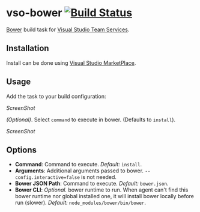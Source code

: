 ﻿# vso-bower [![Build Status](https://travis-ci.org/touchifyapp/vso-bower.png)](https://travis-ci.org/touchifyapp/vso-bower)

[Bower](http://bower.io) build task for [Visual Studio Team Services](https://www.visualstudio.com/fr-fr/products/visual-studio-team-services-vs.aspx).

## Installation

Install can be done using [Visual Studio MarketPlace](http://marketplace.visualstudio.com).

## Usage

Add the task to your build configuration:

_ScreenShot_

_(Optional)_. Select `command` to execute in bower. (Defaults to `install`).

_ScreenShot_

## Options

* __Command__: Command to execute.  _Default:_ `install`.
* __Arguments__: Additional arguments passed to bower.  `--config.interactive=false` is not needed.
* __Bower JSON Path__: Command to execute.  _Default:_ `bower.json`.
* __Bower CLI__: _Optional._  bower runtime to run.  When agent can't find this bower runtime nor global installed one, it will install bower locally before run (slower).  _Default:_ `node_modules/bower/bin/bower`.